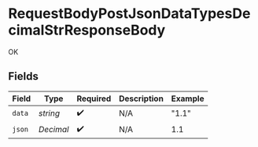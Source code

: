 # RequestBodyPostJsonDataTypesDecimalStrResponseBody

OK


## Fields

| Field              | Type               | Required           | Description        | Example            |
| ------------------ | ------------------ | ------------------ | ------------------ | ------------------ |
| `data`             | *string*           | :heavy_check_mark: | N/A                | "1.1"              |
| `json`             | *Decimal*          | :heavy_check_mark: | N/A                | 1.1                |
